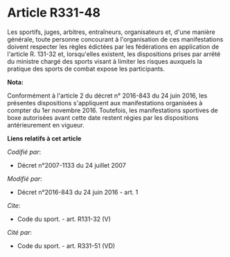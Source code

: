 # Article R331-48

Les sportifs, juges, arbitres, entraîneurs, organisateurs et, d'une manière générale, toute personne concourant à
l'organisation de ces manifestations doivent respecter les règles édictées par les fédérations en application de l'article R.
131-32 et, lorsqu'elles existent, les dispositions prises par arrêté du ministre chargé des sports visant à limiter les
risques auxquels la pratique des sports de combat expose les participants.

**Nota:**

Conformément à l'article 2 du décret n° 2016-843 du 24 juin 2016, les présentes dispositions s'appliquent aux manifestations
organisées à compter du 1er novembre 2016. Toutefois, les manifestations sportives de boxe autorisées avant cette date
restent régies par les dispositions antérieurement en vigueur.

**Liens relatifs à cet article**

_Codifié par_:

  - Décret n°2007-1133 du 24 juillet 2007

_Modifié par_:

  - Décret n°2016-843 du 24 juin 2016 - art. 1

_Cite_:

  - Code du sport. - art. R131-32 (V)

_Cité par_:

  - Code du sport. - art. R331-51 (VD)
